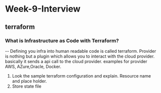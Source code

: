 # Week-9-Interview

## terraform 
### What is Infrastructure as Code with Terraform?

   -- Defining you infra into human readable code is called terraform. Provider is nothing but a plugin which allows you to interact with the cloud provider. basically it sends a api call to the cloud provider. examples for provider AWS, AZure,Oracle, Docker.
   
1. Look the sample terraform configuration and explain. Resource name and place holder.
2. Store state file
   
